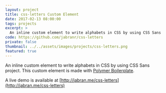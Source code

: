 ```yaml
---
layout: project
title: css-letters Custom Element
date: 2017-02-13 08:00:00
tags: projects
excerpt: >
  An inline custom element to write alphabets in CSS by using CSS Sans project.
code: https://github.com/jabranr/css-letters
private: false
thumbnail: ../../assets/images/projects/css-letters.png
featured: true
---
```


An inline custom element to write alphabets in CSS by using CSS Sans project. This custom element is made with [Polymer Boilerplate](http://polymer-project.org).

A live demo is available at [http://jabran.me/css-letters](http://jabran.me/css-letters)
